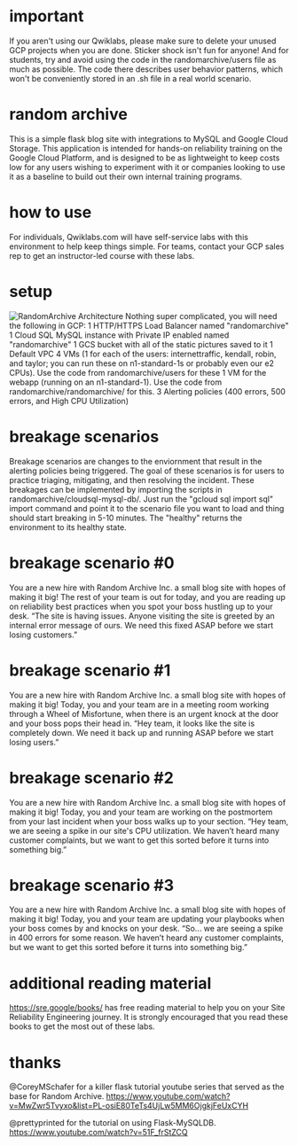 # important
If you aren't using our Qwiklabs, please make sure to delete your unused GCP projects when you are done. Sticker shock isn't fun for anyone!
And for students, try and avoid using the code in the randomarchive/users file as much as possible. The code there describes user behavior patterns, which won't be conveniently stored in an .sh file in a real world scenario.

# random archive
This is a simple flask blog site with integrations to MySQL and Google Cloud Storage. This application is intended for hands-on reliability training on the Google Cloud Platform, and is designed to be as lightweight to keep costs low for any users wishing to experiment with it or companies looking to use it as a baseline to build out their own internal training programs.

# how to use
For individuals, Qwiklabs.com will have self-service labs with this environment to help keep things simple. For teams, contact your GCP sales rep to get an instructor-led course with these labs.

# setup
![RandomArchive Architecture](https://user-images.githubusercontent.com/19802916/121415419-915d2500-c91c-11eb-9d0f-8b67958821db.jpg)
Nothing super complicated, you will need the following in GCP:
1 HTTP/HTTPS Load Balancer named "randomarchive"
1 Cloud SQL MySQL instance with Private IP enabled named "randomarchive"
1 GCS bucket with all of the static pictures saved to it
1 Default VPC
4 VMs (1 for each of the users: internettraffic, kendall, robin, and taylor; you can run these on n1-standard-1s or probably even our e2 CPUs). Use the code from randomarchive/users for these
1 VM for the webapp (running on an n1-standard-1). Use the code from randomarchive/randomarchive/ for this. 
3 Alerting policies (400 errors, 500 errors, and High CPU Utilization)

# breakage scenarios
Breakage scenarios are changes to the enviornment that result in the alerting policies being triggered. The goal of these scenarios is for users to practice triaging, mitigating, and then resolving the incident. These breakages can be implemented by importing the scripts in randomarchive/cloudsql-mysql-db/. Just run the "gcloud sql import sql" import command and point it to the scenario file you want to load and thing should start breaking in 5-10 minutes. The "healthy" returns the environment to its healthy state.

# breakage scenario #0
You are a new hire with Random Archive Inc. a small blog site with hopes of making it big! The rest of your team is out for today, and you are reading up on reliability best practices when you spot your boss hustling up to your desk.
“The site is having issues. Anyone visiting the site is greeted by an internal error message of ours. We need this fixed ASAP before we start losing customers.”

# breakage scenario #1
You are a new hire with Random Archive Inc. a small blog site with hopes of making it big! Today, you and your team are in a meeting room working through a Wheel of Misfortune, when there is an urgent knock at the door and your boss pops their head in. 
“Hey team, it looks like the site is completely down. We need it back up and running ASAP before we start losing users.”

# breakage scenario #2
You are a new hire with Random Archive Inc. a small blog site with hopes of making it big! Today, you and your team are working on the postmortem from your last incident when your boss walks up to your section. 
“Hey team, we are seeing a spike in our site's CPU utilization. We haven’t heard many customer complaints, but we want to get this sorted before it turns into something big.”

# breakage scenario #3
You are a new hire with Random Archive Inc. a small blog site with hopes of making it big! Today, you and your team are updating your playbooks when your boss comes by and knocks on your desk. 
“So... we are seeing a spike in 400 errors for some reason. We haven’t heard any customer complaints, but we want to get this sorted before it turns into something big.”

# additional reading material
https://sre.google/books/ has free reading material to help you on your Site Reliability Engineering journey. It is strongly encouraged that you read these books to get the most out of these labs.

# thanks
@CoreyMSchafer for a killer flask tutorial youtube series that served as the base for Random Archive. https://www.youtube.com/watch?v=MwZwr5Tvyxo&list=PL-osiE80TeTs4UjLw5MM6OjgkjFeUxCYH

@prettyprinted for the tutorial on using Flask-MySQLDB. https://www.youtube.com/watch?v=51F_frStZCQ
